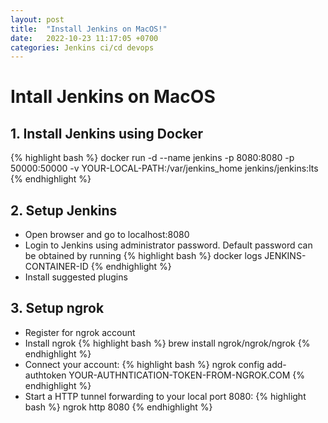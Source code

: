 ```yaml
---
layout: post
title:  "Install Jenkins on MacOS!"
date:   2022-10-23 11:17:05 +0700
categories: Jenkins ci/cd devops
---
```


# Intall Jenkins on MacOS

## 1. Install Jenkins using Docker
{% highlight bash %}
docker run -d --name jenkins -p 8080:8080 -p 50000:50000 -v YOUR-LOCAL-PATH:/var/jenkins_home jenkins/jenkins:lts
{% endhighlight %}

## 2. Setup Jenkins
- Open browser and go to localhost:8080
- Login to Jenkins using administrator password. Default password can be obtained by running 
  {% highlight bash %}
  docker logs JENKINS-CONTAINER-ID
  {% endhighlight %}
- Install suggested plugins

## 3. Setup ngrok
- Register for ngrok account
- Install ngrok
  {% highlight bash %}
  brew install ngrok/ngrok/ngrok
  {% endhighlight %}
- Connect your account:
  {% highlight bash %}
  ngrok config add-authtoken YOUR-AUTHNTICATION-TOKEN-FROM-NGROK.COM
  {% endhighlight %}
- Start a HTTP tunnel forwarding to your local port 8080:
  {% highlight bash %}
  ngrok http 8080
  {% endhighlight %}
